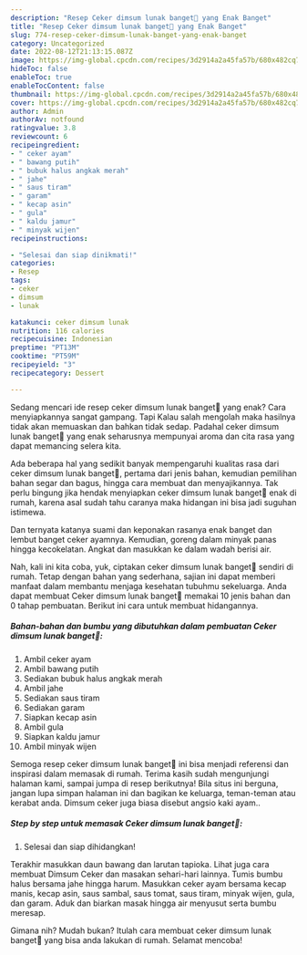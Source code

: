 ```yaml
---
description: "Resep Ceker dimsum lunak banget🐔 yang Enak Banget"
title: "Resep Ceker dimsum lunak banget🐔 yang Enak Banget"
slug: 774-resep-ceker-dimsum-lunak-banget-yang-enak-banget
category: Uncategorized
date: 2022-08-12T21:13:15.087Z
image: https://img-global.cpcdn.com/recipes/3d2914a2a45fa57b/680x482cq70/ceker-dimsum-lunak-banget-foto-resep-utama.jpg
hideToc: false
enableToc: true
enableTocContent: false
thumbnail: https://img-global.cpcdn.com/recipes/3d2914a2a45fa57b/680x482cq70/ceker-dimsum-lunak-banget-foto-resep-utama.jpg
cover: https://img-global.cpcdn.com/recipes/3d2914a2a45fa57b/680x482cq70/ceker-dimsum-lunak-banget-foto-resep-utama.jpg
author: Admin
authorAv: notfound
ratingvalue: 3.8
reviewcount: 6
recipeingredient:
- " ceker ayam"
- " bawang putih"
- " bubuk halus angkak merah"
- " jahe"
- " saus tiram"
- " garam"
- " kecap asin"
- " gula"
- " kaldu jamur"
- " minyak wijen"
recipeinstructions:

- "Selesai dan siap dinikmati!"
categories:
- Resep
tags:
- ceker
- dimsum
- lunak

katakunci: ceker dimsum lunak 
nutrition: 116 calories
recipecuisine: Indonesian
preptime: "PT13M"
cooktime: "PT59M"
recipeyield: "3"
recipecategory: Dessert

---
```



Sedang mencari ide resep ceker dimsum lunak banget🐔 yang enak? Cara menyiapkannya sangat gampang. Tapi Kalau salah mengolah maka hasilnya tidak akan memuaskan dan bahkan tidak sedap. Padahal ceker dimsum lunak banget🐔 yang enak seharusnya mempunyai aroma dan cita rasa yang dapat memancing selera kita.


Ada beberapa hal yang sedikit banyak mempengaruhi kualitas rasa dari ceker dimsum lunak banget🐔, pertama dari jenis bahan, kemudian pemilihan bahan segar dan bagus, hingga cara membuat dan menyajikannya. Tak perlu bingung jika hendak menyiapkan ceker dimsum lunak banget🐔 enak di rumah, karena asal sudah tahu caranya maka hidangan ini bisa jadi suguhan istimewa.

Dan ternyata katanya suami dan keponakan rasanya enak banget dan lembut banget ceker ayamnya. Kemudian, goreng dalam minyak panas hingga kecokelatan. Angkat dan masukkan ke dalam wadah berisi air.


Nah, kali ini kita coba, yuk, ciptakan ceker dimsum lunak banget🐔 sendiri di rumah. Tetap dengan bahan yang sederhana, sajian ini dapat memberi manfaat dalam membantu menjaga kesehatan tubuhmu sekeluarga. Anda dapat membuat Ceker dimsum lunak banget🐔 memakai 10 jenis bahan dan 0 tahap pembuatan. Berikut ini cara untuk membuat hidangannya.

<!--inarticleads1-->

##### Bahan-bahan dan bumbu yang dibutuhkan dalam pembuatan Ceker dimsum lunak banget🐔:

1. Ambil  ceker ayam
1. Ambil  bawang putih
1. Sediakan  bubuk halus angkak merah
1. Ambil  jahe
1. Sediakan  saus tiram
1. Sediakan  garam
1. Siapkan  kecap asin
1. Ambil  gula
1. Siapkan  kaldu jamur
1. Ambil  minyak wijen


Semoga resep ceker dimsum lunak banget🐔 ini bisa menjadi referensi dan inspirasi dalam memasak di rumah. Terima kasih sudah mengunjungi halaman kami, sampai jumpa di resep berikutnya! Bila situs ini berguna, jangan lupa simpan halaman ini dan bagikan ke keluarga, teman-teman atau kerabat anda. Dimsum ceker juga biasa disebut angsio kaki ayam.. 

<!--inarticleads2-->

##### Step by step untuk memasak Ceker dimsum lunak banget🐔:


1. Selesai dan siap dihidangkan!

Terakhir masukkan daun bawang dan larutan tapioka. Lihat juga cara membuat Dimsum Ceker dan masakan sehari-hari lainnya. Tumis bumbu halus bersama jahe hingga harum. Masukkan ceker ayam bersama kecap manis, kecap asin, saus sambal, saus tomat, saus tiram, minyak wijen, gula, dan garam. Aduk dan biarkan masak hingga air menyusut serta bumbu meresap. 

Gimana nih? Mudah bukan? Itulah cara membuat ceker dimsum lunak banget🐔 yang bisa anda lakukan di rumah. Selamat mencoba!
